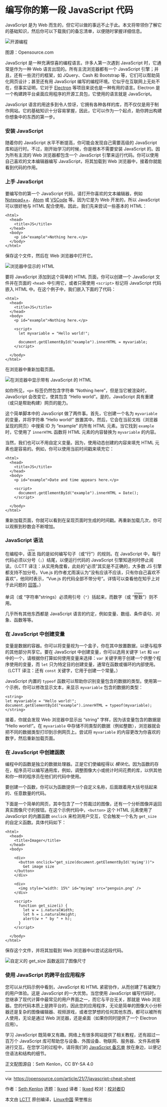 [#]: subject: "Write your first JavaScript code"
[#]: via: "https://opensource.com/article/21/7/javascript-cheat-sheet"
[#]: author: "Seth Kenlon https://opensource.com/users/seth"
[#]: collector: "lkxed"
[#]: translator: "lkxed"
[#]: reviewer: " "
[#]: publisher: " "
[#]: url: " "

编写你的第一段 JavaScript 代码
======
JavaScript 是为 Web 而生的，但它可以做的事远不止于此。本文将带领你了解它的基础知识，然后你可以下载我们的备忘清单，以便随时掌握详细信息。

![开源编程][1]

图源：Opensource.com

JavaScript 是一种充满惊喜的编程语言。许多人第一次遇到 JavaScript 时，它通常是作为一种 Web 语言出现的。所有主流浏览器都有一个 JavaScript 引擎；并且，还有一些流行的框架，如 JQuery、Cash 和 Bootstrap 等，它们可以帮助简化网页设计；甚至还有用 JavaScript 编写的编程环境。它似乎在互联网上无处不在，但事实证明，它对于 [Electron][2] 等项目来说也是一种有用的语言。Electron 是一个构建跨平台桌面应用程序的开源工具包，它使用的语言就是 JavaScript。

JavaScript 语言的用途多到令人惊讶，它拥有各种各样的库，而不仅仅是用于制作网站。它的基础知识十分容易掌握，因此，它可以作为一个起点，助你跨出构建你想象中的东西的第一步。

### 安装 JavaScript

随着你的 JavaScript 水平不断提高，你可能会发现自己需要高级的 JavaScript 库和运行时。不过，刚开始学习的时候，你是根本不需要安装 JavaScript 的。因为所有主流的 Web 浏览器都包含一个 JavaScript 引擎来运行代码。你可以使用自己喜欢的文本编辑器编写 JavaScript，将其加载到 Web 浏览器中，接着你就能看到代码的作用。

### 上手 JavaScript

要编写你的第一个 JavaScript 代码，请打开你喜欢的文本编辑器，例如 [Notepad++][3]、[Atom][4] 或 [VSCode][5] 等。因为它是为 Web 开发的，所以 JavaScript 可以很好地与 HTML 配合使用。因此，我们先来尝试一些基本的 HTML：

```
<html>
  <head>
    <title>JS</title>
  </head>
  <body>
    <p id="example">Nothing here.</p>
  </body>
</html>
```

保存这个文件，然后在 Web 浏览器中打开它。

![浏览器中显示的 HTML][6]

要将 JavaScript 添加到这个简单的 HTML 页面，你可以创建一个 JavaScript 文件并在页面的 `<head>` 中引用它，或者只需使用 `<script>` 标记将 JavaScript 代码嵌入 HTML 中。在这个例子中，我们嵌入下面的了代码：

```
<html>
  <head>
    <title>JS</title>
  </head>
  <body>
    <p id="example">Nothing here.</p>

    <script>
      let myvariable = "Hello world!";

      document.getElementById("example").innerHTML = myvariable;
    </script>

  </body>
</html>
```

在浏览器中重新加载页面。

![在浏览器中显示带有 JavaScript 的 HTML][7]

如你所见，`<p>` 标签仍然包含字符串 “Nothing here”，但是当它被渲染时，JavaScript 会改变它，使其包含 “Hello world”。是的，JavaScript 具有重建​​（或只是帮助构建）网页的能力。

这个简单脚本中的 JavaScript 做了两件事。首先，它创建一个名为 `myvariable` 的变量，并将字符串 “Hello world!” 放置其中。然后，它会在当前文档（浏览器呈现的网页）中搜索 ID 为 “example” 的所有 HTML 元素。当它找到 `example` 时，它使用了 `innerHTML` 函数将 HTML 元素的内容替换为 `myvariable` 的内容。

当然，我们也可以不用自定义变量。因为，使用动态创建的内容来填充 HTML 元素也是容易的。例如，你可以使用当前时间戳来填充它：

```
<html>
  <head>
    <title>JS</title>
  </head>
  <body>
    <p id="example">Date and time appears here.</p>

    <script>
      document.getElementById("example").innerHTML = Date();
    </script>
    
  </body>
</html>
```

重新加载页面，你就可以看到在呈现页面时生成的时间戳。再重新加载几次，你可以观察到秒数会不断增加。

### JavaScript 语法

在编程中，<ruby>语法<rt>syntax</rt></ruby> 指的是如何编写句子（或“行”）的规则。在 JavaScript 中，每行代码必须以分号（`;`）结尾，以便运行代码的 JavaScript 引擎知道何时停止阅读。（LCTT 译注：从实用角度看，此处的“必须”其实是不正确的，大多数 JS 引擎都支持不加分号。Vue.js 的作者尤雨溪认为“没有应该不应该，只有你自己喜欢不喜欢”，他同时表示，“Vue.js 的代码全部不带分号”。详情可以查看他在知乎上对于此问题的 [回答][10]。）

单词（或 </ruby>“字符串”<rt>strings</rt></ruby>）必须用引号（`"`）括起来，而数字（或 <ruby>“整数”<rt>integers</rt></ruby>）则不用。

几乎所有其他东西都是 JavaScript 语言的约定，例如变量、数组、条件语句、对象、函数等等。

### 在 JavaScript 中创建变量

变量是数据的容器。你可以将变量视为一个盒子，你在其中放置数据，以便与程序的其他部分共享它。要在 JavaScript 中创建变量，你可以选用关键字 `let` 和 `var` 中的一个，请根据你打算如何使用变量来选择：`var` 关键字用于创建一个供整个程序使用的变量，而 `let` 只为特定目的创建变量，通常在函数或循环的内部使用。（LCTT 译注：还有 `const` 关键字，它用于创建一个常量。）

JavaScript 内置的 `typeof` 函数可以帮助你识别变量包含的数据的类型。使用第一个示例，你可以修改显示文本，来显示 `myvariable` 包含的数据的类型：

```
<string>
let myvariable = "Hello world!";
document.getElementById("example").innerHTML = typeof(myvariable);
</string>
```

接着，你就会发现 Web 浏览器中显示出 “string” 字样，因为该变量包含的数据是 “Hello world!”。在 `myvariable` 中存储不同类型的数据（例如整数），浏览器就会把不同的数据类型打印到示例网页上。尝试将 `myvariable` 的内容更改为你喜欢的数字，然后重新加载页面。

### 在 JavaScript 中创建函数

编程中的函数是独立的数据处理器。正是它们使编程得以 *模块化*。因为函数的存在，程序员可以编写通用库，例如​​，调整图像大小或统计时间花费的库，以供其他和你一样的程序员在他们的代码中使用。

要创建一个函数，你可以为函数提供一个自定义名称，后面跟着用大括号括起来的、任意数量的代码。

下面是一个简单的网页，其中包含了一个剪裁过的图像，还有一个分析图像并返回真实图像尺寸的按钮。在这个示例代码中，`<button>` 这个 HTML 元素使用了 JavaScript 的内置函数 `onclick` 来检测用户交互，它会触发一个名为 `get_size` 的自定义函数。具体代码如下：

```
<html>
  <head>
    <title>Imager</title>
  </head>
  <body>

    <div>
      <button onclick="get_size(document.getElementById('myimg'))">
        Get image size
    </button>
    </div>
    
    <div>
      <img style="width: 15%" id="myimg" src="penguin.png" />
    </div>
   
    <script>
      function get_size(i) {
        let w = i.naturalWidth;
        let h = i.naturalHeight;
        alert(w + " by " + h);
      }
    </script>
    
  </body>
</html>
```

保存这个文件，并将其加载到 Web 浏览器中以尝试这段代码。

![自定义的 get_size 函数返回了图像尺寸][8]

### 使用 JavaScript 的跨平台应用程序

您可以从代码示例中看到，JavaScript 和 HTML 紧密协作，从而创建了有凝聚力的用户体验。这是 JavaScript 的一大优势。当您使用 JavaScript 编写代码时，您继承了现代计算中最常见的用户界面之一，而它与平台无关，那就是 Web 浏览器。您的代码本质上是跨平台的，因此您的应用程序，无论是简单的图像大小分析器还是复杂的图像编辑器、视频游戏，或者您梦想的任何其他东西，都可以被所有人使用，无论是通过 Web 浏览器，还是桌面（如果你同时提供了一个 Electron 应用）。

学习 JavaScript 既简单又有趣。网络上有很多网站提供了相关教程，还有超过一百万个 JavaScript 库可帮助您与设备、外围设备、物联网、服务器、文件系统等进行交互。在您学习的过程中，请将我们的 [JavaScript 备忘单][9] 放在身边，以便记住语法和结构的细节。

正文配图源自：Seth Kenlon，CC BY-SA 4.0

--------------------------------------------------------------------------------

via: https://opensource.com/article/21/7/javascript-cheat-sheet

作者：[Seth Kenlon][a]
选题：[lkxed][b]
译者：[lkxed](https://github.com/lkxed)
校对：[校对者ID](https://github.com/校对者ID)

本文由 [LCTT](https://github.com/LCTT/TranslateProject) 原创编译，[Linux中国](https://linux.cn/) 荣誉推出

[a]: https://opensource.com/users/seth
[b]: https://github.com/lkxed
[1]: https://opensource.com/sites/default/files/lead-images/code2.png
[2]: https://www.electronjs.org/
[3]: https://opensource.com/article/16/12/notepad-text-editor
[4]: https://opensource.com/article/20/12/atom
[5]: https://opensource.com/article/20/6/open-source-alternatives-vs-code
[6]: https://opensource.com/sites/default/files/pictures/plain-html.jpg
[7]: https://opensource.com/sites/default/files/uploads/html-javascript.jpg
[8]: https://opensource.com/sites/default/files/uploads/get-size.jpg
[9]: https://opensource.com/downloads/javascript-cheat-sheet
[10]: https://www.zhihu.com/question/20298345/answer/49551142
